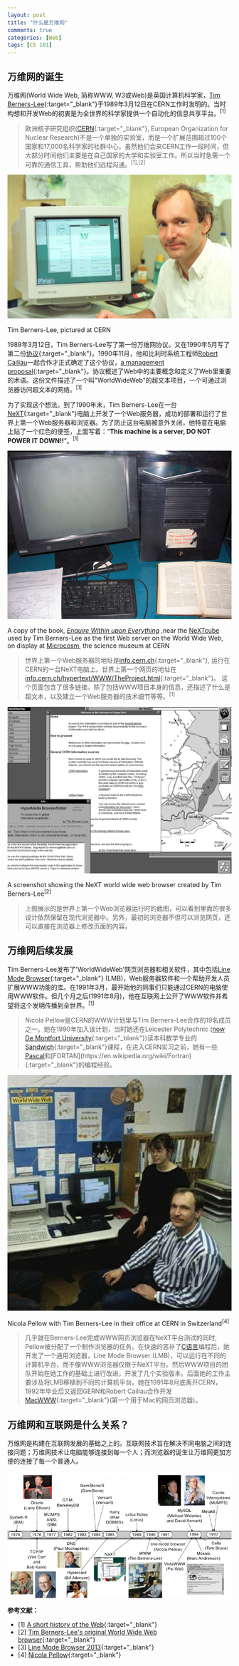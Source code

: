 ```yaml
---
layout: post
title: "什么是万维网"
comments: true
categories: [Web]
tags: [CS 101]
---
```


## 万维网的诞生

万维网(World Wide Web, 简称WWW, W3或Web)是英国计算机科学家，[Tim Berners-Lee](https://en.wikipedia.org/wiki/Tim_Berners-Lee){:target="_blank"}于1989年3月12日在CERN工作时发明的。当时构想和开发Web的初衷是为全世界的科学家提供一个自动化的信息共享平台。<sup>[1]</sup>
> 欧洲核子研究组织([CERN](https://en.wikipedia.org/wiki/CERN){:target="_blank"}, European Organization for Nuclear Research)不是一个单独的实验室，而是一个扩展范围超过100个国家和17,000名科学家的社群中心。虽然他们会来CERN工作一段时间，但大部分时间他们主要是在自己国家的大学和实验室工作。所以当时急需一个可靠的通信工具，帮助他们远程沟通。<sup>[1],[2]</sup>

![](/assets/images/9407011_31-A4-at-144-dpi.jpg "Tim Berners-Lee, pictured at CERN")
<figcaption>Tim Berners-Lee, pictured at CERN</figcaption>

1989年3月12日，Tim Berners-Lee写了第一份万维网协议。又在1990年5月写了第二份[协议](http://cds.cern.ch/record/369245/files/dd-89-001.pdf){:target="_blank"}。1990年11月，他和比利时系统工程师[Robert Cailiau](https://en.wikipedia.org/wiki/Robert_Cailliau)一起合作才正式确定了这个协议，[a management proposal](http://cds.cern.ch/record/2639699/files/Proposal_Nov-1990.pdf){:target="_blank"}。协议概述了Web中的主要概念和定义了Web里重要的术语。这份文件描述了一个叫"WorldWideWeb"的超文本项目，一个可通过浏览器访问超文本的网络。<sup>[1]</sup>

为了实现这个想法。到了1990年末，Tim Berners-Lee在一台[NeXT](https://en.wikipedia.org/wiki/NeXT_Computer){:target="_blank"}电脑上开发了一个Web服务器，成功的部署和运行了世界上第一个Web服务器和浏览器。为了防止这台电脑被意外关闭，他特意在电脑上贴了一个红色的便签，上面写着：“**This machine is a server, DO NOT POWER IT DOWN!!**”。<sup>[1]</sup>

![](/assets/images/1280px-First_Web_Server.jpg)

<figcaption>A copy of the book, <i><a href="https://en.wikipedia.org/wiki/Enquire_Within_upon_Everything" target="_blank">Enquire Within upon Everything</a></i> ,near the <a href="https://en.wikipedia.org/wiki/NeXTcube" target="_blank">NeXTcube</a> used by Tim Berners-Lee as the first Web server on the World Wide Web, on display at <a href='https://en.wikipedia.org/wiki/Microcosm_(CERN) target="_blank"'>Microcosm</a>, the science museum at CERN</figcaption>

>世界上第一个Web服务器的地址是[info.cern.ch](http://info.cern.ch/){:target="_blank"}, 运行在CERN的一台NeXT电脑上。世界上第一个网页的地址在[info.cern.ch/hypertext/WWW/TheProject.html](http://info.cern.ch/hypertext/WWW/TheProject.html){:target="_blank"}。
这个页面包含了很多链接。除了包括WWW项目本身的信息，还描述了什么是超文本，以及建立一个Web服务器的技术细节等等。<sup>[1]</sup>

![](/assets/images/9001001_01-A4-at-144-dpi.jpg)
<figcaption>A screenshot showing the NeXT world wide web browser created by Tim Berners-Lee<sup>[2]</sup></figcaption>

>上图展示的是世界上第一个Web浏览器运行时的截图，可以看到里面的很多设计依然保留在现代浏览器中。另外，最初的浏览器不但可以浏览网页，还可以直接在浏览器上修改页面的内容。

## 万维网后续发展

Tim Berners-Lee发布了'WorldWideWeb'网页浏览器和相关软件，其中包括[Line Mode Browser](http://line-mode.cern.ch){:target="_blank"} (LMB)，Web服务器软件和一个帮助开发人员扩展WWW功能的库。在1991年3月，最开始他的同事们只能通过CERN的电脑使用WWW软件。但几个月之后(1991年8月)，他在互联网上公开了WWW软件并希望将这个发明传播到全世界。<sup>[1]</sup>

>Nicola Pellow是CERN的WWW计划里与Tim Berners-Lee合作的19名成员之一。她在1990年加入该计划，当时她还在Leicester Polytechnic ([now De Montfort University](https://en.wikipedia.org/wiki/De_Montfort_University){:target="_blank"})读本科数学专业的[Sandwich](https://en.wikipedia.org/wiki/Sandwich_degree){:target="_blank"}课程，在进入CERN实习之前，她有一些[Pascal](https://en.wikipedia.org/wiki/Pascal_(programming_language))和[FORTAN](https://en.wikipedia.org/wiki/Fortran){:target="_blank"}的编程经验。

![](/assets/images/nicola-and-tim.jpeg)
<figcaption>Nicola Pellow with Tim Berners-Lee in their office at CERN in Switzerland<sup>[4]</sup></figcaption>

>几乎就在Berners-Lee完成WWW网页浏览器在NeXT平台测试的同时, Pellow被分配了一个制作浏览器的任务。在快速的恶补了[C语言](https://en.wikipedia.org/wiki/C_(programming_language){:target="_blank"})编程后，她开发了一个通用浏览器，Line Mode Browser (LMB)，可以运行在不同的计算机平台，而不像WWW浏览器仅限于NeXT平台。然后WWW项目的团队开始在她工作的基础上进行改进，开发了几个实验版本。后面她的工作主要涉及将LMB移植到不同的计算机平台。她在1991年8月底离开CERN，1992年毕业后又返回GERN和Robert Cailiau合作开发[MacWWW](https://en.wikipedia.org/wiki/MacWWW){:target="_blank"}(第一个用于Mac的网页浏览器)。



## 万维网和互联网是什么关系？

万维网是构建在互联网发展的基础之上的。互联网技术旨在解决不同电脑之间的连接问题；万维网技术让电脑能够连接到每一个人；而浏览器的诞生让万维网更加方便的连接了每一个普通人。

![](./assets/images/couchconfnycintrotodocumentdatabases-11-728.jpg)

**参考文献：**

- [1] [A short history of the Web](https://home.cern/science/computing/birth-web/short-history-web){:target="_blank"}
- [2] [Tim Berners-Lee's original World Wide Web browser](http://info.cern.ch/NextBrowser.html){:target="_blank"}
- [3] [Line Mode Browser 2013](http://line-mode.cern.ch){:target="_blank"}
- [4] [Nicola Pellow](https://en.wikipedia.org/wiki/Nicola_Pellow){:target="_blank"}